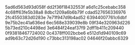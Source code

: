 5ad6d563d93d058f
dd2f36f18432553f
a6d1c25cebabc358
4c68ff63fe5b38a8
8dbc1209a6b6b79f
cdad527656336976
2fc4550383d0283e
7e71f947d9b4ad52
63944007761c6dbf
9e75b2ec41a636ed
6ec568e339039e8b
09f34e320963d226
5b73ed210c4498ed
3e6484f24eaf37f9
2dff1b411c209440
0f93818467724002
0c4378ff002bcbe6
e512d1d940109c69
ad9b63c72d26d190
c73bbc313198ac02
04646f20abbc6329
